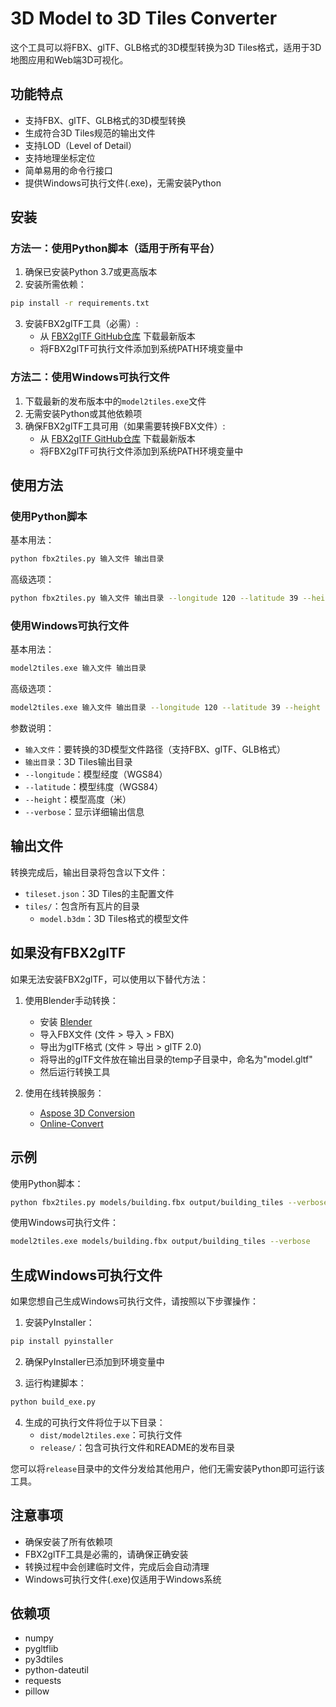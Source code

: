 # 3D Model to 3D Tiles Converter

这个工具可以将FBX、glTF、GLB格式的3D模型转换为3D Tiles格式，适用于3D地图应用和Web端3D可视化。

## 功能特点

- 支持FBX、glTF、GLB格式的3D模型转换
- 生成符合3D Tiles规范的输出文件
- 支持LOD（Level of Detail）
- 支持地理坐标定位
- 简单易用的命令行接口
- 提供Windows可执行文件(.exe)，无需安装Python

## 安装

### 方法一：使用Python脚本（适用于所有平台）

1. 确保已安装Python 3.7或更高版本
2. 安装所需依赖：

```bash
pip install -r requirements.txt
```

3. 安装FBX2glTF工具（必需）:
   - 从 [FBX2glTF GitHub仓库](https://github.com/facebookincubator/FBX2glTF/releases) 下载最新版本
   - 将FBX2glTF可执行文件添加到系统PATH环境变量中

### 方法二：使用Windows可执行文件

1. 下载最新的发布版本中的`model2tiles.exe`文件
2. 无需安装Python或其他依赖项
3. 确保FBX2glTF工具可用（如果需要转换FBX文件）:
   - 从 [FBX2glTF GitHub仓库](https://github.com/facebookincubator/FBX2glTF/releases) 下载最新版本
   - 将FBX2glTF可执行文件添加到系统PATH环境变量中

## 使用方法

### 使用Python脚本

基本用法：

```bash
python fbx2tiles.py 输入文件 输出目录
```

高级选项：

```bash
python fbx2tiles.py 输入文件 输出目录 --longitude 120 --latitude 39 --height 0 --verbose
```

### 使用Windows可执行文件

基本用法：

```bash
model2tiles.exe 输入文件 输出目录
```

高级选项：

```bash
model2tiles.exe 输入文件 输出目录 --longitude 120 --latitude 39 --height 0 --verbose
```

参数说明：
- `输入文件`：要转换的3D模型文件路径（支持FBX、glTF、GLB格式）
- `输出目录`：3D Tiles输出目录
- `--longitude`：模型经度（WGS84）
- `--latitude`：模型纬度（WGS84）
- `--height`：模型高度（米）
- `--verbose`：显示详细输出信息

## 输出文件

转换完成后，输出目录将包含以下文件：

- `tileset.json`：3D Tiles的主配置文件
- `tiles/`：包含所有瓦片的目录
  - `model.b3dm`：3D Tiles格式的模型文件

## 如果没有FBX2glTF

如果无法安装FBX2glTF，可以使用以下替代方法：

1. 使用Blender手动转换：
   - 安装 [Blender](https://www.blender.org/)
   - 导入FBX文件 (文件 > 导入 > FBX)
   - 导出为glTF格式 (文件 > 导出 > glTF 2.0)
   - 将导出的glTF文件放在输出目录的temp子目录中，命名为"model.gltf"
   - 然后运行转换工具

2. 使用在线转换服务：
   - [Aspose 3D Conversion](https://products.aspose.app/3d/conversion/fbx-to-gltf)
   - [Online-Convert](https://www.online-convert.com/)

## 示例

使用Python脚本：
```bash
python fbx2tiles.py models/building.fbx output/building_tiles --verbose
```

使用Windows可执行文件：
```bash
model2tiles.exe models/building.fbx output/building_tiles --verbose
```

## 生成Windows可执行文件

如果您想自己生成Windows可执行文件，请按照以下步骤操作：

1. 安装PyInstaller：
```bash
pip install pyinstaller
```

2. 确保PyInstaller已添加到环境变量中

3. 运行构建脚本：
```bash
python build_exe.py
```

4. 生成的可执行文件将位于以下目录：
   - `dist/model2tiles.exe`：可执行文件
   - `release/`：包含可执行文件和README的发布目录

您可以将`release`目录中的文件分发给其他用户，他们无需安装Python即可运行该工具。

## 注意事项

- 确保安装了所有依赖项
- FBX2glTF工具是必需的，请确保正确安装
- 转换过程中会创建临时文件，完成后会自动清理
- Windows可执行文件(.exe)仅适用于Windows系统

## 依赖项

- numpy
- pygltflib
- py3dtiles
- python-dateutil
- requests
- pillow
